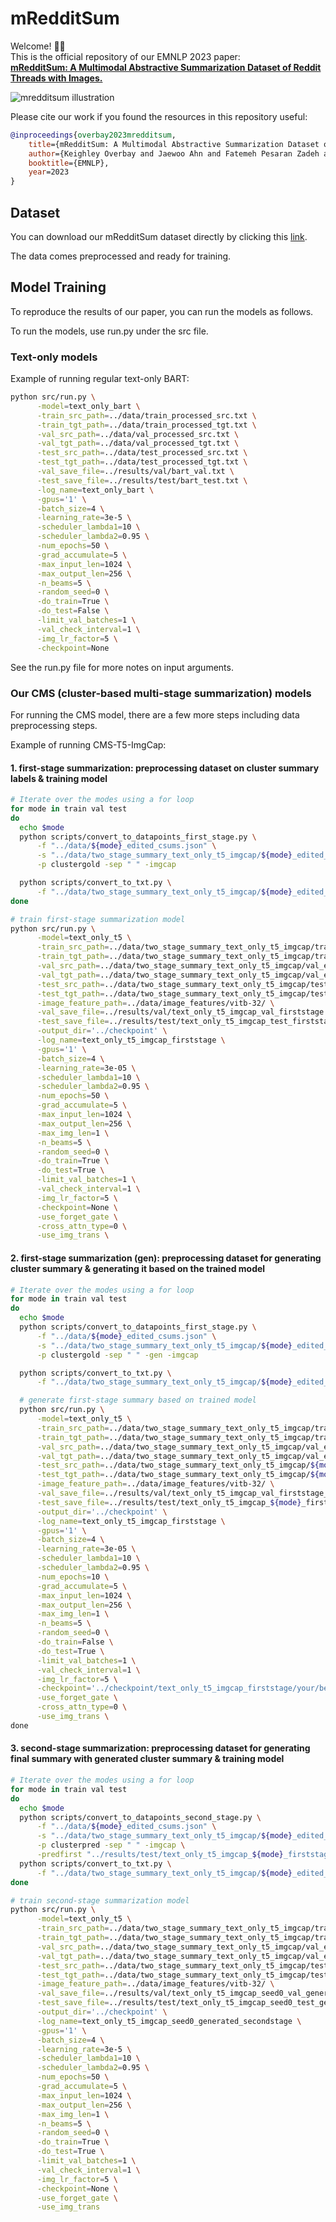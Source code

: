 # mRedditSum

Welcome! 👋🏻\
This is the official repository of our EMNLP 2023 paper: \
**[mRedditSum: A Multimodal Abstractive Summarization Dataset of Reddit Threads with Images.](https://openreview.net/forum?id=k3i6PKlKY8)**

![mredditsum illustration](assets/cover.png)

Please cite our work if you found the resources in this repository useful:

```bib
@inproceedings{overbay2023mredditsum,
    title={mRedditSum: A Multimodal Abstractive Summarization Dataset of Reddit Threads with Images.},
    author={Keighley Overbay and Jaewoo Ahn and Fatemeh Pesaran Zadeh and Joonsuk Park and Gunhee Kim},
    booktitle={EMNLP},
    year=2023
}
```

## Dataset

You can download our mRedditSum dataset directly by clicking this [link](https://drive.google.com/file/d/1WhOgsEWmLSnEG2-K8R2n_hogFLGPkI8I/view?usp=sharing).

The data comes preprocessed and ready for training.

## Model Training

To reproduce the results of our paper, you can run the models as follows.

To run the models, use run.py under the src file.

### Text-only models

Example of running regular text-only BART:

```bash
python src/run.py \
      -model=text_only_bart \
      -train_src_path=../data/train_processed_src.txt \
      -train_tgt_path=../data/train_processed_tgt.txt \
      -val_src_path=../data/val_processed_src.txt \
      -val_tgt_path=../data/val_processed_tgt.txt \
      -test_src_path=../data/test_processed_src.txt \
      -test_tgt_path=../data/test_processed_tgt.txt \
      -val_save_file=../results/val/bart_val.txt \
      -test_save_file=../results/test/bart_test.txt \
      -log_name=text_only_bart \
      -gpus='1' \
      -batch_size=4 \
      -learning_rate=3e-5 \
      -scheduler_lambda1=10 \
      -scheduler_lambda2=0.95 \
      -num_epochs=50 \
      -grad_accumulate=5 \
      -max_input_len=1024 \
      -max_output_len=256 \
      -n_beams=5 \
      -random_seed=0 \
      -do_train=True \
      -do_test=False \
      -limit_val_batches=1 \
      -val_check_interval=1 \
      -img_lr_factor=5 \
      -checkpoint=None
```

See the run.py file for more notes on input arguments.

### Our CMS (cluster-based multi-stage summarization) models

For running the CMS model, there are a few more steps including data preprocessing steps.

Example of running CMS-T5-ImgCap:

#### 1. first-stage summarization: preprocessing dataset on cluster summary labels & training model

```bash
# Iterate over the modes using a for loop
for mode in train val test
do
  echo $mode
  python scripts/convert_to_datapoints_first_stage.py \
      -f "../data/${mode}_edited_csums.json" \
      -s "../data/two_stage_summary_text_only_t5_imgcap/${mode}_edited_csums_firststage_processed.json" \
      -p clustergold -sep " " -imgcap

  python scripts/convert_to_txt.py \
      -f "../data/two_stage_summary_text_only_t5_imgcap/${mode}_edited_csums_firststage_processed.json"
done

# train first-stage summarization model
python src/run.py \
      -model=text_only_t5 \
      -train_src_path=../data/two_stage_summary_text_only_t5_imgcap/train_edited_csums_firststage_processed_src.txt \
      -train_tgt_path=../data/two_stage_summary_text_only_t5_imgcap/train_edited_csums_firststage_processed_tgt.txt \
      -val_src_path=../data/two_stage_summary_text_only_t5_imgcap/val_edited_csums_firststage_processed_src.txt \
      -val_tgt_path=../data/two_stage_summary_text_only_t5_imgcap/val_edited_csums_firststage_processed_tgt.txt \
      -test_src_path=../data/two_stage_summary_text_only_t5_imgcap/test_edited_csums_firststage_processed_src.txt \
      -test_tgt_path=../data/two_stage_summary_text_only_t5_imgcap/test_edited_csums_firststage_processed_tgt.txt \
      -image_feature_path=../data/image_features/vitb-32/ \
      -val_save_file=../results/val/text_only_t5_imgcap_val_firststage.txt \
      -test_save_file=../results/test/text_only_t5_imgcap_test_firststage.txt \
      -output_dir='../checkpoint' \
      -log_name=text_only_t5_imgcap_firststage \
      -gpus='1' \
      -batch_size=4 \
      -learning_rate=3e-05 \
      -scheduler_lambda1=10 \
      -scheduler_lambda2=0.95 \
      -num_epochs=50 \
      -grad_accumulate=5 \
      -max_input_len=1024 \
      -max_output_len=256 \
      -max_img_len=1 \
      -n_beams=5 \
      -random_seed=0 \
      -do_train=True \
      -do_test=True \
      -limit_val_batches=1 \
      -val_check_interval=1 \
      -img_lr_factor=5 \
      -checkpoint=None \
      -use_forget_gate \
      -cross_attn_type=0 \
      -use_img_trans \
```

#### 2. first-stage summarization (gen): preprocessing dataset for generating cluster summary & generating it based on the trained model

```bash
# Iterate over the modes using a for loop
for mode in train val test
do
  echo $mode
  python scripts/convert_to_datapoints_first_stage.py \
      -f "../data/${mode}_edited_csums.json" \
      -s "../data/two_stage_summary_text_only_t5_imgcap/${mode}_edited_csums_firststage_generated_processed.json" \
      -p clustergold -sep " " -gen -imgcap

  python scripts/convert_to_txt.py \
      -f "../data/two_stage_summary_text_only_t5_imgcap/${mode}_edited_csums_firststage_generated_processed.json"

  # generate first-stage summary based on trained model
  python src/run.py \
      -model=text_only_t5 \
      -train_src_path=../data/two_stage_summary_text_only_t5_imgcap/train_edited_csums_firststage_generated_processed_src.txt \
      -train_tgt_path=../data/two_stage_summary_text_only_t5_imgcap/train_edited_csums_firststage_generated_processed_tgt.txt \
      -val_src_path=../data/two_stage_summary_text_only_t5_imgcap/val_edited_csums_firststage_generated_processed_src.txt \
      -val_tgt_path=../data/two_stage_summary_text_only_t5_imgcap/val_edited_csums_firststage_generated_processed_tgt.txt \
      -test_src_path=../data/two_stage_summary_text_only_t5_imgcap/${mode}_edited_csums_firststage_generated_processed_src.txt \
      -test_tgt_path=../data/two_stage_summary_text_only_t5_imgcap/${mode}_edited_csums_firststage_generated_processed_tgt.txt \
      -image_feature_path=../data/image_features/vitb-32/ \
      -val_save_file=../results/val/text_only_t5_imgcap_val_firststage_generated.txt \
      -test_save_file=../results/test/text_only_t5_imgcap_${mode}_firststage_generated.txt \
      -output_dir='../checkpoint' \
      -log_name=text_only_t5_imgcap_firststage \
      -gpus='1' \
      -batch_size=4 \
      -learning_rate=3e-05 \
      -scheduler_lambda1=10 \
      -scheduler_lambda2=0.95 \
      -num_epochs=10 \
      -grad_accumulate=5 \
      -max_input_len=1024 \
      -max_output_len=256 \
      -max_img_len=1 \
      -n_beams=5 \
      -random_seed=0 \
      -do_train=False \
      -do_test=True \
      -limit_val_batches=1 \
      -val_check_interval=1 \
      -img_lr_factor=5 \
      -checkpoint='../checkpoint/text_only_t5_imgcap_firststage/your/best/checkpoint.ckpt' \
      -use_forget_gate \
      -cross_attn_type=0 \
      -use_img_trans \
done
```

#### 3. second-stage summarization: preprocessing dataset for generating final summary with generated cluster summary & training model

```bash
# Iterate over the modes using a for loop
for mode in train val test
do
  echo $mode
  python scripts/convert_to_datapoints_second_stage.py \
      -f "../data/${mode}_edited_csums.json" \
      -s "../data/two_stage_summary_text_only_t5_imgcap/${mode}_edited_csums_generated_secondstage_processed.json" \
      -p clusterpred -sep " " -imgcap \
      -predfirst "../results/test/text_only_t5_imgcap_${mode}_firststage_generated.txt_summary_with_ids"
  python scripts/convert_to_txt.py \
      -f "../data/two_stage_summary_text_only_t5_imgcap/${mode}_edited_csums_generated_secondstage_processed.json"
done

# train second-stage summarization model
python src/run.py \
      -model=text_only_t5 \
      -train_src_path=../data/two_stage_summary_text_only_t5_imgcap/train_edited_csums_generated_secondstage_processed_src.txt \
      -train_tgt_path=../data/two_stage_summary_text_only_t5_imgcap/train_edited_csums_generated_secondstage_processed_tgt.txt \
      -val_src_path=../data/two_stage_summary_text_only_t5_imgcap/val_edited_csums_generated_secondstage_processed_src.txt \
      -val_tgt_path=../data/two_stage_summary_text_only_t5_imgcap/val_edited_csums_generated_secondstage_processed_tgt.txt \
      -test_src_path=../data/two_stage_summary_text_only_t5_imgcap/test_edited_csums_generated_secondstage_processed_src.txt \
      -test_tgt_path=../data/two_stage_summary_text_only_t5_imgcap/test_edited_csums_generated_secondstage_processed_tgt.txt \
      -image_feature_path=../data/image_features/vitb-32/ \
      -val_save_file=../results/val/text_only_t5_imgcap_seed0_val_generated_secondstage.txt \
      -test_save_file=../results/test/text_only_t5_imgcap_seed0_test_generated_secondstage.txt \
      -output_dir='../checkpoint' \
      -log_name=text_only_t5_imgcap_seed0_generated_secondstage \
      -gpus='1' \
      -batch_size=4 \
      -learning_rate=3e-5 \
      -scheduler_lambda1=10 \
      -scheduler_lambda2=0.95 \
      -num_epochs=50 \
      -grad_accumulate=5 \
      -max_input_len=1024 \
      -max_output_len=256 \
      -max_img_len=1 \
      -n_beams=5 \
      -random_seed=0 \
      -do_train=True \
      -do_test=True \
      -limit_val_batches=1 \
      -val_check_interval=1 \
      -img_lr_factor=5 \
      -checkpoint=None \
      -use_forget_gate \
      -use_img_trans
```
